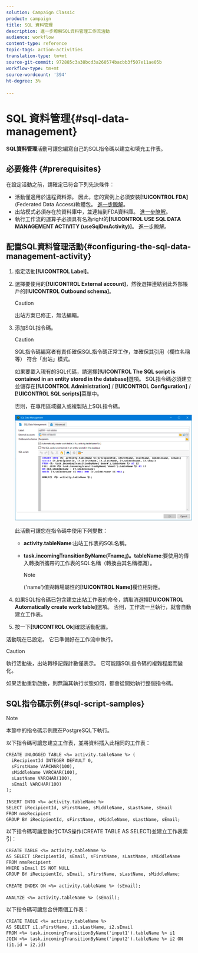 ```yaml
---
solution: Campaign Classic
product: campaign
title: SQL 資料管理
description: 進一步瞭解SQL資料管理工作流活動
audience: workflow
content-type: reference
topic-tags: action-activities
translation-type: tm+mt
source-git-commit: 972885c3a38bcd3a260574bacbb3f507e11ae05b
workflow-type: tm+mt
source-wordcount: '394'
ht-degree: 3%

---
```



# SQL 資料管理{#sql-data-management}

**SQL資料管理**&#x200B;活動可讓您編寫自己的SQL指令碼以建立和填充工作表。

## 必要條件 {#prerequisites}

在設定活動之前，請確定已符合下列先決條件：

* 活動僅適用於遠程資料源。 因此，您的實例上必須安裝&#x200B;**[!UICONTROL FDA]**(Federated Data Access)軟體包。 [進一步瞭解](../../installation/using/about-fda.md)。
* 出站模式必須存在於資料庫中，並連結到FDA資料庫。 [進一步瞭解](../../configuration/using/about-schema-reference.md)。
* 執行工作流的運算子必須具有名為right的&#x200B;**[!UICONTROL USE SQL DATA MANAGEMENT ACTIVITY (useSqlDmActivity)]**。 [進一步瞭解](../../platform/using/access-management.md#named-rights)。

## 配置SQL資料管理活動{#configuring-the-sql-data-management-activity}

1. 指定活動&#x200B;**[!UICONTROL Label]**。
1. 選擇要使用的&#x200B;**[!UICONTROL External account]**，然後選擇連結到此外部帳戶的&#x200B;**[!UICONTROL Outbound schema]**。

   >[!CAUTION]
   >
   >出站方案已修正，無法編輯。

1. 添加SQL指令碼。

   >[!CAUTION]
   >
   >SQL指令碼編寫者有責任確保SQL指令碼正常工作，並確保其引用（欄位名稱等） 符合「出站」模式。

   如果要載入現有的SQL代碼，請選擇&#x200B;**[!UICONTROL The SQL script is contained in an entity stored in the database]**&#x200B;選項。 SQL指令碼必須建立並儲存在&#x200B;**[!UICONTROL Administration]** / **[!UICONTROL Configuration]** / **[!UICONTROL SQL scripts]**&#x200B;菜單中。

   否則，在專用區域鍵入或複製貼上SQL指令碼。

   ![](assets/sql_datamanagement.png)

   此活動可讓您在指令碼中使用下列變數：

   * **activity.tableName**:出站工作表的SQL名稱。
   * **task.incomingTransitionByName(『name』)。tableName**:要使用的傳入轉換所攜帶的工作表的SQL名稱（轉換由其名稱標識）。

      >[!NOTE]
      >
      >(&#39;name&#39;)值與轉場屬性的&#x200B;**[!UICONTROL Name]**&#x200B;欄位相對應。

1. 如果SQL指令碼已包含建立出站工作表的命令，請取消選擇&#x200B;**[!UICONTROL Automatically create work table]**&#x200B;選項。 否則，工作流一旦執行，就會自動建立工作表。
1. 按一下&#x200B;**[!UICONTROL Ok]**&#x200B;確認活動配置。

活動現在已設定。 它已準備好在工作流中執行。

>[!CAUTION]
>
>執行活動後，出站轉移記錄計數僅表示。 它可能隨SQL指令碼的複雜程度而變化。
>  
>如果活動重新啟動，則無論其執行狀態如何，都會從開始執行整個指令碼。

## SQL指令碼示例{#sql-script-samples}

>[!NOTE]
>
>本節中的指令碼示例應在PostgreSQL下執行。

以下指令碼可讓您建立工作表，並將資料插入此相同的工作表：

```
CREATE UNLOGGED TABLE <%= activity.tableName %> (
  iRecipientId INTEGER DEFAULT 0,
  sFirstName VARCHAR(100),
  sMiddleName VARCHAR(100),
  sLastName VARCHAR(100),
  sEmail VARCHAR(100)
);

INSERT INTO <%= activity.tableName %>
SELECT iRecipientId, sFirstName, sMiddleName, sLastName, sEmail
FROM nmsRecipient
GROUP BY iRecipientId, sFirstName, sMiddleName, sLastName, sEmail;
```

以下指令碼可讓您執行CTAS操作(CREATE TABLE AS SELECT)並建立工作表索引：

```
CREATE TABLE <%= activity.tableName %>
AS SELECT iRecipientId, sEmail, sFirstName, sLastName, sMiddleName
FROM nmsRecipient
WHERE sEmail IS NOT NULL
GROUP BY iRecipientId, sEmail, sFirstName, sLastName, sMiddleName;

CREATE INDEX ON <%= activity.tableName %> (sEmail);

ANALYZE <%= activity.tableName %> (sEmail);
```

以下指令碼可讓您合併兩個工作表：

```
CREATE TABLE <%= activity.tableName %>
AS SELECT i1.sFirstName, i1.sLastName, i2.sEmail
FROM <%= task.incomingTransitionByName('input1').tableName %> i1
JOIN <%= task.incomingTransitionByName('input2').tableName %> i2 ON (i1.id = i2.id)
```

